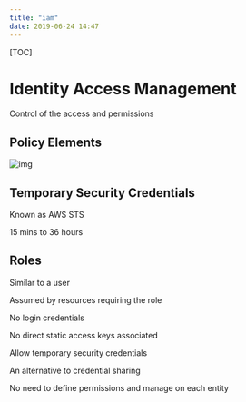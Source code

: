 ```yaml
---
title: "iam"
date: 2019-06-24 14:47
---
```

[TOC]



# Identity Access Management

Control of the access and permissions





## Policy Elements

![img](https://snag.gy/LPcUHZ.jpg)





## Temporary Security Credentials

Known as AWS STS

15 mins to 36 hours



## Roles

Similar to a user

Assumed by resources requiring the role 

No login credentials

No direct static access keys associated

Allow temporary security credentials

An alternative to credential sharing

No need to define permissions and manage on each entity






